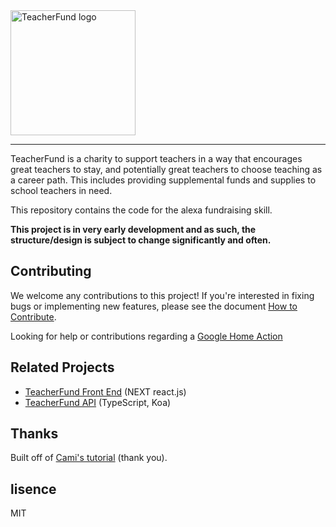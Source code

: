 <div>
  <img alt="TeacherFund logo" src="https://github.com/teacherfund/TeacherFund_next/raw/master/static/images/Logo.png" width="200px">
</div>
<hr />

TeacherFund is a charity to support teachers in a way that encourages great teachers to stay, and potentially great teachers to choose teaching as a career path. This includes providing supplemental funds and supplies to school teachers in need.

This repository contains the code for the alexa fundraising skill. 

**This project is in very early development and as such, the structure/design is subject to change significantly and often.**

## Contributing
We welcome any contributions to this project! If you're interested in fixing bugs or implementing new features, please see the document [How to Contribute](https://github.com/teacherfund/TeacherFund_raffle/blob/master/CONTRIBUTING.md).

Looking for help or contributions regarding a [Google Home Action](https://developers.google.com/actions/)

## Related Projects
- [TeacherFund Front End](https://github.com/teacherfund/Teacherfund_Next) (NEXT react.js)
- [TeacherFund API](https://github.com/teacherfund/api) (TypeScript, Koa)

## Thanks

Built off of [Cami's tutorial](https://github.com/CamiWilliams/LevelUpRiddles-Workshop) (thank you).

## lisence

MIT
